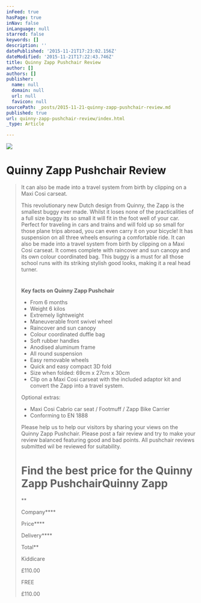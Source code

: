 ```yaml
---
inFeed: true
hasPage: true
inNav: false
inLanguage: null
starred: false
keywords: []
description: ''
datePublished: '2015-11-21T17:23:02.156Z'
dateModified: '2015-11-21T17:22:43.746Z'
title: Quinny Zapp Pushchair Review
author: []
authors: []
publisher:
  name: null
  domain: null
  url: null
  favicon: null
sourcePath: _posts/2015-11-21-quinny-zapp-pushchair-review.md
published: true
url: quinny-zapp-pushchair-review/index.html
_type: Article

---
```

![](https://the-grid-user-content.s3-us-west-2.amazonaws.com/bdec419a-4cce-46d9-a104-04f770089db5.jpg)

# Quinny Zapp Pushchair Review

> It can also be made into a travel system from birth by clipping on a Maxi Cosi carseat.
> 
> This revolutionary new Dutch design from Quinny, the Zapp is the smallest buggy ever made. Whilst it loses none of the practicalities of a full size buggy its so small it will fit in the foot well of your car. Perfect for traveling in cars and trains and will fold up so small for those plane trips abroad, you can even carry it on your bicycle! It has suspension on all three wheels ensuring a comfortable ride. It can also be made into a travel system from birth by clipping on a Maxi Cosi carseat. It comes complete with raincover and sun canopy and its own colour coordinated bag. This buggy is a must for all those school runs with its striking stylish good looks, making it a real head turner.
> 
> # 
> 
> **Key facts on Quinny Zapp Pushchair**
> 
> * From 6 months
> * Weight 6 kilos
> * Extremely lightweight
> * Maneuverable front swivel wheel
> * Raincover and sun canopy
> * Colour coordinated duffle bag
> * Soft rubber handles
> * Anodised aluminum frame
> * All round suspension
> * Easy removable wheels
> * Quick and easy compact 3D fold
> * Size when folded: 69cm x 27cm x 30cm
> * Clip on a Maxi Cosi carseat with the included adaptor kit and convert the Zapp into a travel system.
> 
> Optional extras:
> * Maxi Cosi Cabrio car seat / Footmuff / Zapp Bike Carrier
> * Conforming to EN 1888
> 
> Please help us to help our visitors by sharing your views on the Quinny Zapp Pushchair. Please post a fair review and try to make your review balanced featuring good and bad points. All pushchair reviews submitted wil be reviewed for suitability.
> 
> # Find the best price for the Quinny Zapp Pushchair**Quinny Zapp**
> 
> **
> 
> Company****
> 
> Price****
> 
> Delivery****
> 
> Total**
> 
> Kiddicare
> 
> £110.00
> 
> FREE
> 
> £110.00
> 
>
